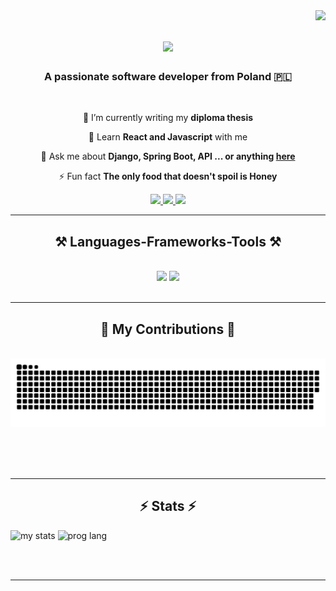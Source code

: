 <img align="right" src="https://visitor-badge.laobi.icu/badge?page_id=ulan24.ulan24" />

<h1 align="center">
     <img src="https://readme-typing-svg.herokuapp.com/?font=Righteous&size=35&center=true&vCenter=true&width=500&height=70&duration=4000&lines=Hi+There!+👋;+I'm+Ulan+Satybaldiev!;" />
</h1>

<h3 align="center">A passionate software developer from Poland 🇵🇱</h3>

<br/>

<div align="center">
 
 🔭 I’m currently writing my **diploma thesis**
 
 🌱 Learn **React and Javascript** with me

💬 Ask me about **Django, Spring Boot, API ... or anything [here](https://github.com/ulan24/ulan24/issues)**

⚡ Fun fact **The only food that doesn't spoil is Honey**

 </div>
 
<div align="center"> 
  <a href="mailto:ulansatybaldiev6@gmail.com">
    <img src="https://img.shields.io/badge/Gmail-333333?style=for-the-badge&logo=gmail&logoColor=red" />
  </a>
  <a href="https://www.linkedin.com/in/ulan-satybaldiev" target="_blank">
    <img src="https://img.shields.io/badge/LinkedIn-0077B5?style=for-the-badge&logo=linkedin&logoColor=white" target="_blank" />
  </a>
  <a href="https://ulan24.github.io" target="_blank">
     <img src="https://img.shields.io/badge/Portfolio-FF5722?style=for-the-badge&logo=todoist&logoColor=white" target="_blank" /> <!-- sqlite, safari, google-chrome are other good icon options -->
  </a>
</div>

 <hr/>
 
<h2 align="center">⚒️ Languages-Frameworks-Tools ⚒️</h2>
<br/>
<div align="center">
    <img src="https://skillicons.dev/icons?i=js,html,css,react,bootstrap,git,vscode" />
    <img src="https://skillicons.dev/icons?i=java,spring,mysql,github,python,idea" /><br>
</div>

<br/>
<hr/>

<div align="center">
  <h2>🐍 My Contributions 🐍</h2>
  <br>
  <img alt="snake eating my contributions" src="https://raw.githubusercontent.com/ulan24/ulan24/output/github-contribution-grid-snake.svg" />
  
  <br/><br/><br/>
</div>

<hr/>

<h2 align="center">⚡ Stats ⚡</h2>

<img alt="my stats" src="https://github-readme-stats.vercel.app/api?username=ulan24" />         <img alt="prog lang" src="https://github-readme-stats.vercel.app/api/top-langs/?username=ulan24&layout=compact" />

<br/><br/>

<hr/>

